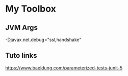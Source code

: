 # My Toolbox

## JVM Args
-Djavax.net.debug="ssl,handshake"


## Tuto links
https://www.baeldung.com/parameterized-tests-junit-5